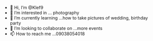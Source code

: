 - 👋 Hi, I’m @Klef9
- 👀 I’m interested in ... photography
- 🌱 I’m currently learning ...how to take pictures of wedding, birthday party
- 💞️ I’m looking to collaborate on ...more events
- 📫 How to reach me ...09038054018

<!---
Klef9/Klef9 is a ✨ special ✨ repository because its `README.md` (this file) appears on your GitHub profile.
You can click the Preview link to take a look at your changes.
--->
